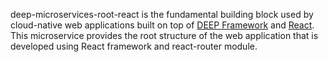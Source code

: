 deep-microservices-root-react is the fundamental building block used by cloud-native web applications
built on top of [DEEP Framework](https://github.com/MitocGroup/deep-framework) and
[React](https://facebook.github.io/react). This microservice provides the root structure of the web application 
that is developed using React framework and react-router module.

